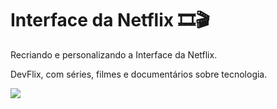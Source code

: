 # Interface da Netflix :film_strip::clapper:
Recriando e personalizando a Interface da Netflix.

DevFlix, com séries, filmes e documentários sobre tecnologia.

<div><img src="https://user-images.githubusercontent.com/88912921/139966945-42bf6091-41a3-4910-8c36-c137b74f0d2a.png" ></div>
